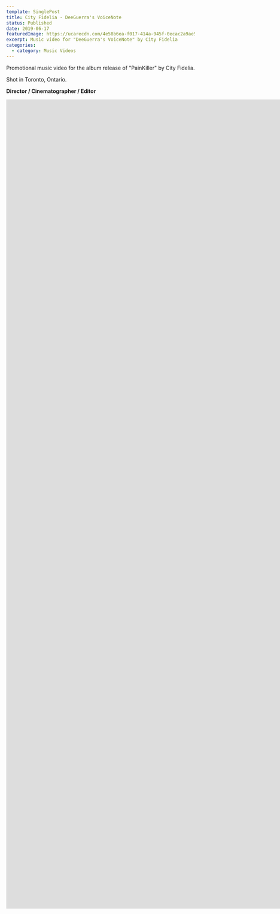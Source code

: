 ```yaml
---
template: SinglePost
title: City Fidelia - DeeGuerra's VoiceNote
status: Published
date: 2019-06-17
featuredImage: https://ucarecdn.com/4e58b6ea-f017-414a-945f-0ecac2a9ae58/
excerpt: Music video for "DeeGuerra's VoiceNote" by City Fidelia
categories:
  - category: Music Videos
---
```

Promotional music video for the album release of "PainKiller" by City Fidelia.

Shot in Toronto, Ontario.

**Director / Cinematographer / Editor**

<iframe src="https://player.vimeo.com/video/347955401?h=0ae17b6d58&amp;title=0&amp;byline=0&amp;portrait=0&amp;speed=0&amp;badge=0&amp;autopause=0&amp;player_id=0&amp;app_id=58479" width="3840" height="2160" frameborder="0" allow="autoplay; fullscreen; picture-in-picture" allowfullscreen title="City Fidelia - DeeGuerra&amp;#039;s VoiceNote (Music Video, 2019)"></iframe>
